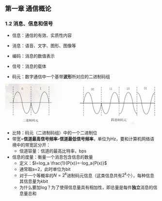 ## 第一章 通信概论

### 1.2 消息、信息和信号

- 信息：通信的有效、实质性内容
- 消息：语音、文字、图形、图像等
- 编码：消息的数值表示
- 信号：消息的载体

- 码元：数字通信中一个基带**波形**所对应的二进制码组

![](./image/QQ截图20240314205711.png)

- 比特：码元（二进制码组）中的一个二进制位
- 带宽=**信道最高信号频率-信道最低信号频率**，单位为Hz，要和计算机网络语境中的带宽区分开：
  - 信道容量：信道的最高比特率，bps
- 信息的度量：衡量一个消息包含信息的数量
  - 定义：$I=log_a \frac{1}{P(x)}=-log_a{P(x)}$
  - 通常取a=2，此时单位为bit
  - 对于一个等概率的$N=2^k$进制码元信息（这类信息共有$2^k$个），每种信息其信息量为$k$bit
  - 为什么要加log？为了使得信息量具有相加性，即总量是每件**独立**消息的信息量总和

